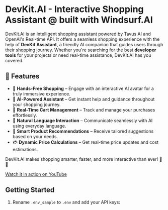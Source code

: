 # DevKit.AI - Interactive Shopping Assistant @ built with Windsurf.AI

DevKit.AI is an intelligent shopping assistant powered by Tavus AI and OpenAI's Real-time API.
It offers a seamless shopping experience with the help of **DevKit Assistant**, a friendly AI companion that guides users through their shopping journey. Whether you're searching for the best **developer tools** for your projects or need real-time assistance, DevKit.AI has you covered.

## 🚀 Features

- 🤖 **Hands-Free Shopping** – Engage with an interactive AI avatar for a truly immersive experience.
- 🤖 **AI-Powered Assistant** – Get instant help and guidance throughout your shopping journey.
- 🛒 **Real-Time Cart Management** – Track and manage your purchases effortlessly.
- 💬 **Natural Language Interaction** – Communicate seamlessly with AI using everyday language.
- 🎯 **Smart Product Recommendations** – Receive tailored suggestions based on your needs.
- 💳 **Dynamic Price Calculations** – Get real-time price updates and cost estimations.

DevKit.AI makes shopping smarter, faster, and more interactive than ever! 🚀✨

[Watch it in action on YouTube](https://youtu.be/TewTVLtBlL8)


## Getting Started

1. Rename `.env_sample` to `.env` and add your API keys:
